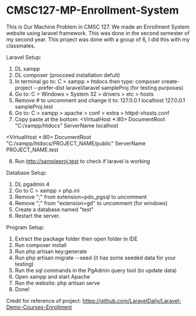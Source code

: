 # CMSC127-MP-Enrollment-System
This is Our Machine Problem in CMSC 127. We made an Enrollment System website using laravel framework. This was done in the second semester of my second year. This project was done with a group of 6, I did this with my classmates. 

Laravel Setup:
1. DL xampp
2. DL composer (procceed installation defult)
3. In terminal go to: C > xampp > htdocs then type: composer create-project --prefer-dist laravel/laravel sampleProj (for testing purposes)
4. Go to: C > Windows > System 32 > drivers > etc > hosts
5. Remove # to uncomment and change it to: 
127.0.0.1      localhost
127.0.0.1      sampleProj.test
6. Go to: C > xampp > apache > conf > extra > httpd-vhosts.conf
7. Copy paste at the bottom:
<VirtualHost *:80>
   DocumentRoot "C:/xampp/htdocs"
   ServerName localhost
</virtualHost>

<VirtualHost *:80>
   DocumentRoot "C:/xampp/htdocs/PROJECT_NAME/public"
   ServerName PROJECT_NAME.test
</virtualHost>

8. Run http://sampleproj.test to check if laravel is working


Database Setup:
1. DL pgadmin 4
2. Go to C > xampp > php.ini
3. Remove ";" from extension=pdo_pgsql to uncomment
4. Remove ";" from "extension=gd" to uncomment (for windows) 
5. Create a database named "test"
6. Restart the server.


Program Setup:
1. Extract the package folder then open folder in IDE
2. Run composer install
3. Run php artisan key:generate
4. Run php artisan migrate --seed (it has some seeded data for your testing)
5. Run the sql commands in the PgAdmin query tool (to update data)
6. Open xampp and start Apache
7. Run the website: php artisan serve
8. Done!

Credit for reference of project:
https://github.com/LaravelDaily/Laravel-Demo-Courses-Enrollment
